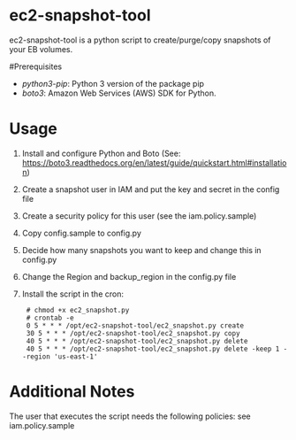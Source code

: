 ec2-snapshot-tool
=================
ec2-snapshot-tool is a python script to create/purge/copy snapshots of your EB volumes. 

#Prerequisites
- *python3-pip*: Python 3 version of the package pip
- *boto3*: Amazon Web Services (AWS) SDK for Python.

Usage
==========
1. Install and configure Python and Boto (See: https://boto3.readthedocs.org/en/latest/guide/quickstart.html#installation)
2. Create a snapshot user in IAM and put the key and secret in the config file
3. Create a security policy for this user (see the iam.policy.sample)
4. Copy config.sample to config.py
5. Decide how many snapshots you want to keep and change this in config.py
6. Change the Region and backup_region in the config.py file
7. Install the script in the cron: 

		# chmod +x ec2_snapshot.py
		# crontab -e
		0 5 * * * /opt/ec2-snapshot-tool/ec2_snapshot.py create
		30 5 * * * /opt/ec2-snapshot-tool/ec2_snapshot.py copy
		40 5 * * * /opt/ec2-snapshot-tool/ec2_snapshot.py delete
		40 5 * * * /opt/ec2-snapshot-tool/ec2_snapshot.py delete -keep 1 --region 'us-east-1'

Additional Notes
=========
The user that executes the script needs the following policies: see iam.policy.sample
